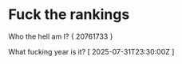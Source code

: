 # Fuck the rankings

Who the hell am I?
{ 20761733 }

What fucking year is it?
[ 2025-07-31T23:30:00Z ]
